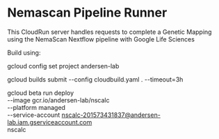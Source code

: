 # Nemascan Pipeline Runner

This CloudRun server handles requests to complete a Genetic Mapping using the NemaScan Nextflow pipeline with Google Life Sciences

Build using:

gcloud config set project andersen-lab

gcloud builds submit --config cloudbuild.yaml . --timeout=3h

gcloud beta run deploy \
--image gcr.io/andersen-lab/nscalc \
--platform managed \
--service-account nscalc-201573431837@andersen-lab.iam.gserviceaccount.com \
nscalc
